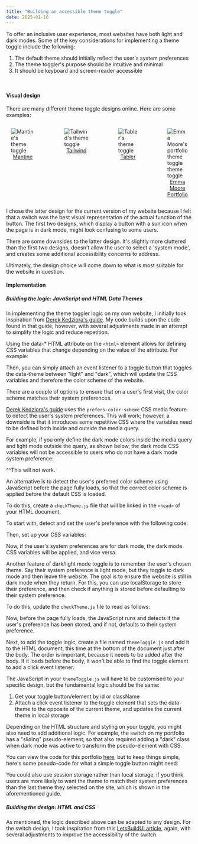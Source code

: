 ```yaml
---
title: "Building an accessible theme toggle"
date: 2025-01-16
---
```


To offer an inclusive user experience, most websites have both light and dark modes. Some of the key considerations for implementing a theme toggle include the following:

1. The default theme should initially reflect the user's system preferences
2. The theme toggler's purpose should be intuitive and minimal
3. It should be keyboard and screen-reader accessible

<br/>

#### Visual design

There are many different theme toggle designs online. Here are some examples:

<div width="100%" style="display: flex; justify-content: center">
<figure style="display: flex; flex-direction: column; width: 150px">
  <img src="{{site.url}}/assets/images/theme-toggle/mantine.gif" alt="Mantine's theme toggle" >
  <figcaption style="text-align: center"><a href="https://mantine.dev/">Mantine</a></figcaption>
</figure>
<figure style="display: flex; flex-direction: column; width: 150px">
    <img src="{{site.url}}/assets/images/theme-toggle/tailwind.gif" alt="Tailwind's theme toggle" >
  <figcaption style="text-align: center"><a href="https://mantine.dev/">Tailwind</a></figcaption>
</figure>
<figure style="display: flex; flex-direction: column; width: 150px">
  <img src="{{site.url}}/assets/images/theme-toggle/tabler.gif" alt="Tabler's theme toggle" >

  <figcaption style="text-align: center"><a href="https://tabler.io/">Tabler</a></figcaption>
</figure>
<figure style="display: flex; flex-direction: column; width: 100px">
<img src="{{site.url}}/assets/images/theme-toggle/portfolio.gif" alt="Emma Moore's portfolio theme toggle theme toggle" >
  <figcaption style="text-align: center"><a href="https://emoore29.github.io/">Emma Moore Portfolio</a></figcaption>
</figure>
</div>

I chose the latter design for the current version of my website because I felt that a switch was the best visual representation of the actual function of the button. The first two designs, which display a button with a sun icon when the page is in dark mode, might look confusing to some users.

There are some downsides to the latter design. It's slightly more cluttered than the first two designs, doesn't allow the user to select a 'system mode', and creates some additional accessibility concerns to address.

Ultimately, the design choice will come down to what is most suitable for the website in question.

#### Implementation

##### Building the logic: JavaScript and HTML Data Themes

In implementing the theme toggler logic on my own website, I initially took inspiration from [Derek Kedziora's guide](https://derekkedziora.com/blog/dark-mode-revisited). My code builds upon the code found in that guide; however, with several adjustments made in an attempt to simplify the logic and reduce repetition.

Using the data-\* HTML attribute on the `<html>` element allows for defining CSS variables that change depending on the value of the attribute. For example:

<script src="https://gist.github.com/emoore29/fc360375cf5e48414fbc615f576bbbf2.js"></script>

Then, you can simply attach an event listener to a toggle button that toggles the data-theme between "light" and "dark", which will update the CSS variables and therefore the color scheme of the website.

There are a couple of options to ensure that on a user's first visit, the color scheme matches their system preferences.

[Derek Kedziora's guide](https://derekkedziora.com/blog/dark-mode-revisited) uses the `prefers-color-scheme` CSS media feature to detect the user's system preferences. This will work; however, a downside is that it introduces some repetitive CSS where the variables need to be defined both inside and outside the media query.

For example, if you only define the dark mode colors inside the media query and light mode outside the query, as shown below, the dark mode CSS variables will not be accessible to users who do not have a dark mode system preference:

<script src="https://gist.github.com/emoore29/b118e94b5d9b2e1522320dddea255ce8.js"></script>

^^This will not work.

An alternative is to detect the user's preferred color scheme using JavaScript before the page fully loads, so that the correct color scheme is applied before the default CSS is loaded.

To do this, create a `checkTheme.js` file that will be linked in the `<head>` of your HTML document.

To start with, detect and set the user's preference with the following code:

<script src="https://gist.github.com/emoore29/48ea02553b5c6bdb7e492b9e3344b803.js"></script>

Then, set up your CSS variables:

<script src="https://gist.github.com/emoore29/3a2a186f9edb41cf6f98f1b2425c7d37.js"></script>

Now, if the user's system preferences are for dark mode, the dark mode CSS variables will be applied, and vice versa.

Another feature of dark/light mode toggle is to remember the user's chosen theme. Say their system preference is light mode, but they toggle to dark mode and then leave the website. The goal is to ensure the website is still in dark mode when they return. For this, you can use localStorage to store their preference, and then check if anything is stored before defaulting to their system preference.

To do this, update the `checkTheme.js` file to read as follows:

<script src="https://gist.github.com/emoore29/f669bdc6f2fc6d616c5a4a5ff207e491.js"></script>

Now, before the page fully loads, the JavaScript runs and detects if the user's preference has been stored, and if not, defaults to their system preference.

Next, to add the toggle logic, create a file named `themeToggle.js` and add it to the HTML document, this time at the bottom of the document just after the body. The order is important, because it needs to be added after the body. If it loads before the body, it won't be able to find the toggle element to add a click event listener.

The JavaScript in your `themeToggle.js` will have to be customised to your specific design, but the fundamental logic should be the same:

1. Get your toggle button/element by id or className
2. Attach a click event listener to the toggle element that sets the data-theme to the opposite of the current theme, and updates the current theme in local storage

Depending on the HTML structure and styling on your toggle, you might also need to add additional logic. For example, the switch on my portfolio has a "sliding" pseudo-element, so that also required adding a "dark" class when dark mode was active to transform the pseudo-element with CSS.

You can view the code for this portfolio [here](https://github.com/emoore29/emoore29.github.io/tree/main/assets/js), but to keep things simple, here's some pseudo-code for what a simple toggle button might need:

<script src="https://gist.github.com/emoore29/409f0c93db5e216be0e9990ce49db8dc.js"></script>

You could also use session storage rather than local storage, if you think users are more likely to want the theme to match their system preferences than the last theme they selected on the site, which is shown in the aforementioned guide.

##### Building the design: HTML and CSS

As mentioned, the logic described above can be adapted to any design. For the switch design, I took inspiration from this [LetsBuildUI article](https://www.letsbuildui.dev/articles/building-a-dark-mode-theme-toggle/), again, with several adjustments to improve the accessibility of the switch.
